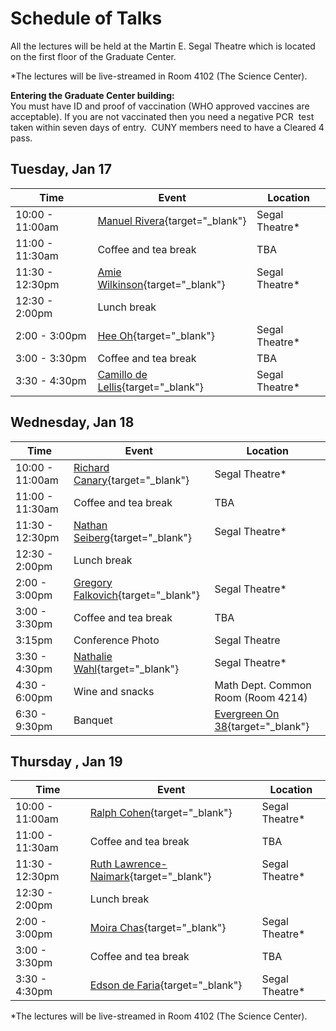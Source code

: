 # Schedule of Talks

All the lectures will be held at the Martin E. Segal Theatre which is located on the first floor of the Graduate Center.  

*The lectures will be live-streamed in Room 4102 (The Science Center).

**Entering the Graduate Center building:**  
You must have ID and proof of vaccination (WHO approved vaccines are acceptable). If you are not vaccinated then you need a negative PCR  test taken within seven days of entry.  CUNY members need to have a Cleared 4 pass.

## Tuesday, Jan 17

| Time            | Event                                                                | Location       |
| --------------- | -------------------------------------------------------------------- | -------------- |
| 10:00 - 11:00am | [Manuel Rivera](abstracts.md#manuel-rivera){target="_blank"}         | Segal Theatre* |
| 11:00 - 11:30am | Coffee and tea break                                                 | TBA            |
| 11:30 - 12:30pm | [Amie Wilkinson](abstracts.md#amie-wilkinson){target="_blank"}       | Segal Theatre* |
| 12:30 - 2:00pm  | Lunch break                                                          |                |
| 2:00 - 3:00pm   | [Hee Oh](abstracts.md#hee-oh){target="_blank"}                       | Segal Theatre* |
| 3:00 - 3:30pm   | Coffee and tea break                                                 | TBA            |
| 3:30 - 4:30pm   | [Camillo de Lellis](abstracts.md#camillo-de-lellis){target="_blank"} | Segal Theatre* |

## Wednesday, Jan 18

| Time            | Event                                                                | Location                                                           |
| --------------- | -------------------------------------------------------------------- | ------------------------------------------------------------------ |
| 10:00 - 11:00am | [Richard Canary](abstracts.md#richard-canary){target="_blank"}       | Segal Theatre*                                                     |
| 11:00 - 11:30am | Coffee and tea break                                                 | TBA                                                                |
| 11:30 - 12:30pm | [Nathan Seiberg](abstracts.md#nathan-seiberg){target="_blank"}       | Segal Theatre*                                                     |
| 12:30 - 2:00pm  | Lunch break                                                          |                                                                    |
| 2:00 - 3:00pm   | [Gregory Falkovich](abstracts.md#gregory-falkovich){target="_blank"} | Segal Theatre*                                                     |
| 3:00 - 3:30pm   | Coffee and tea break                                                 | TBA                                                                |
| 3:15pm          | Conference Photo                                                     | Segal Theatre                                                      |
| 3:30 - 4:30pm   | [Nathalie Wahl](abstracts.md#nathalie-wahl){target="_blank"}         | Segal Theatre*                                                     |
| 4:30 - 6:00pm   | Wine and snacks                                                      | Math Dept. Common Room (Room 4214)                                 |
| 6:30 - 9:30pm   | Banquet                                                              | [Evergreen On 38](https://www.evergreenon38.com/){target="_blank"} |

## Thursday , Jan 19

| Time            | Event                                                                        | Location       |
| --------------- | ---------------------------------------------------------------------------- | -------------- |
| 10:00 - 11:00am | [Ralph Cohen](abstracts.md#ralph-l-cohen){target="_blank"}                   | Segal Theatre* |
| 11:00 - 11:30am | Coffee and tea break                                                         | TBA            |
| 11:30 - 12:30pm | [Ruth Lawrence-Naimark](abstracts.md#ruth-lawrence-naimark){target="_blank"} | Segal Theatre* |
| 12:30 - 2:00pm  | Lunch break                                                                  |                |
| 2:00 - 3:00pm   | [Moira Chas](abstracts.md#moira-chas){target="_blank"}                       | Segal Theatre* |
| 3:00 - 3:30pm   | Coffee and tea break                                                         | TBA            |
| 3:30 - 4:30pm   | [Edson de Faria](abstracts.md#edson-de-faria){target="_blank"}               | Segal Theatre* |

*The lectures will be live-streamed in Room 4102 (The Science Center).